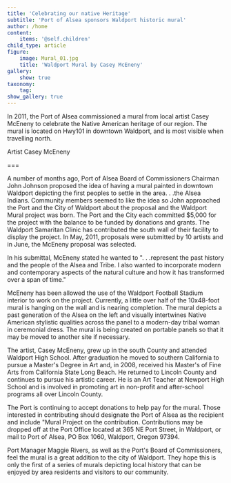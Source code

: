 ```yaml
---
title: 'Celebrating our native Heritage'
subtitle: 'Port of Alsea sponsors Waldport historic mural'
author: /home
content:
    items: '@self.children'
child_type: article
figure:
    image: Mural_01.jpg
    title: 'Waldport Mural by Casey McEneny'
gallery:
    show: true
taxonomy:
    tag:
show_gallery: true
---
```


In 2011, the Port of Alsea commissioned a mural from local artist Casey McEneny to celebrate the Native American heritage of our region.  The mural is located on Hwy101 in downtown Waldport, and is most visible when travelling north.

Artist Casey McEneny

===

A number of months ago, Port of Alsea Board of Commissioners Chairman John Johnson proposed the idea of having a mural painted in downtown Waldport depicting the first peoples to settle in the area. . .the Alsea Indians.  Community members seemed to like the idea so John approached the Port and the City of Waldport about the proposal and the Waldport Mural project was born.  The Port and the City each committed $5,000 for the project with the balance to be funded by donations and grants.  The Waldport Samaritan Clinic has contributed the south wall of their facility to display the project.  In May, 2011, proposals were submitted by 10 artists and in June, the McEneny proposal was selected.

In his submittal, McEneny stated he wanted to ". . .represent the past history and the people of the Alsea and Tribe.  I also wanted to incorporate modern and contemporary aspects of the natural culture and how it has transformed over a span of time."

McEneny has been allowed the use of the Waldport Football Stadium interior to work on the project.  Currently, a little over half of the 10x48-foot mural is hanging on the wall and is nearing completion.  The mural depicts a past generation of the Alsea on the left and visually intertwines Native American stylistic qualities across the panel to a modern-day tribal woman in ceremonial dress.  The mural is being created on portable panels so that it may be moved to another site if necessary.

The artist, Casey McEneny, grew up in the south County and attended Waldport High School.  After graduation he moved to southern California to pursue a Master's Degree in Art and, in 2008, received his Master's of Fine Arts from California State Long Beach.  He returned to Lincoln County and continues to pursue his artistic career.  He is an Art Teacher at Newport High School and is involved in promoting art in non-profit and after-school programs all over Lincoln County.

The Port is continuing to accept donations to help pay for the mural.  Those interested in contributing should designate the Port of Alsea as the recipient and include "Mural Project on the contribution.  Contributions may be dropped off at the Port Office located at 365 NE Port Street, in Waldport, or mail to Port of Alsea, PO Box 1060, Waldport, Oregon 97394.

Port Manager Maggie Rivers, as well as the Port's Board of Commissioners, feel the mural is a great addition to the city of Waldport.  They hope this is only the first of a series of murals depicting local history that can be enjoyed by area residents and visitors to our community.
